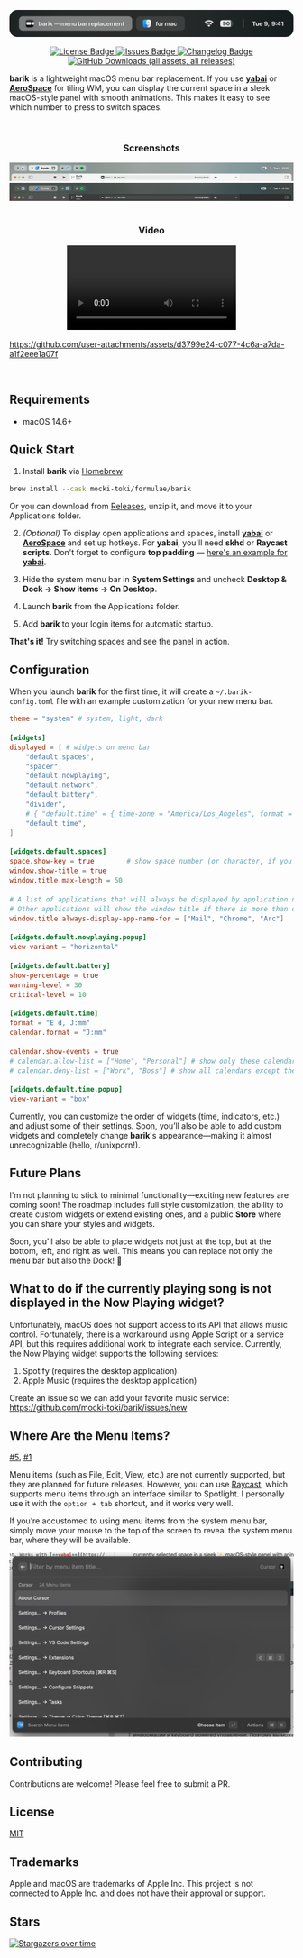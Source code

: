 <p align="center" dir="auto">
  <img src="resources/header-image.png" alt="Barik"">
  <p align="center" dir="auto">
    <a href="LICENSE">
      <img alt="License Badge" src="https://img.shields.io/github/license/mocki-toki/barik.svg?color=green" style="max-width: 100%;">
    </a>
    <a href="https://github.com/mocki-toki/barik/issues">
      <img alt="Issues Badge" src="https://img.shields.io/github/issues/mocki-toki/barik.svg?color=green" style="max-width: 100%;">
    </a>
    <a href="CHANGELOG.md">
      <img alt="Changelog Badge" src="https://img.shields.io/badge/view-changelog-green.svg" style="max-width: 100%;">
    </a>
    <a href="https://github.com/mocki-toki/barik/releases">
      <img alt="GitHub Downloads (all assets, all releases)" src="https://img.shields.io/github/downloads/mocki-toki/barik/total">
    </a>
  </p>
</p>

**barik** is a lightweight macOS menu bar replacement. If you use [**yabai**](https://github.com/koekeishiya/yabai) or [**AeroSpace**](https://github.com/nikitabobko/AeroSpace) for tiling WM, you can display the current space in a sleek macOS-style panel with smooth animations. This makes it easy to see which number to press to switch spaces.

<br>

<div align="center">
  <h3>Screenshots</h3>
  <img src="resources/preview-image-light.png" alt="Barik Light Theme">
  <img src="resources/preview-image-dark.png" alt="Barik Dark Theme">
</div>
<br>
<div align="center">
  <h3>Video</h3>
  <video src="https://github.com/user-attachments/assets/33cfd2c2-e961-4d04-8012-664db0113d4f">
</div>
    
https://github.com/user-attachments/assets/d3799e24-c077-4c6a-a7da-a1f2eee1a07f

<br>

## Requirements

- macOS 14.6+

## Quick Start

1. Install **barik** via [Homebrew](https://brew.sh/)

```sh
brew install --cask mocki-toki/formulae/barik
```

Or you can download from [Releases](https://github.com/mocki-toki/barik/releases), unzip it, and move it to your Applications folder.

2. _(Optional)_ To display open applications and spaces, install [**yabai**](https://github.com/koekeishiya/yabai) or [**AeroSpace**](https://github.com/nikitabobko/AeroSpace) and set up hotkeys. For **yabai**, you'll need **skhd** or **Raycast scripts**. Don't forget to configure **top padding** — [here's an example for **yabai**](https://github.com/mocki-toki/barik/blob/main/example/.yabairc).

3. Hide the system menu bar in **System Settings** and uncheck **Desktop & Dock → Show items → On Desktop**.

4. Launch **barik** from the Applications folder.

5. Add **barik** to your login items for automatic startup.

**That's it!** Try switching spaces and see the panel in action.

## Configuration

When you launch **barik** for the first time, it will create a `~/.barik-config.toml` file with an example customization for your new menu bar.

```toml
theme = "system" # system, light, dark

[widgets]
displayed = [ # widgets on menu bar
    "default.spaces",
    "spacer",
    "default.nowplaying",
    "default.network",
    "default.battery",
    "divider",
    # { "default.time" = { time-zone = "America/Los_Angeles", format = "E d, hh:mm" } },
    "default.time",
]

[widgets.default.spaces]
space.show-key = true        # show space number (or character, if you use AeroSpace)
window.show-title = true
window.title.max-length = 50

# A list of applications that will always be displayed by application name.
# Other applications will show the window title if there is more than one window.
window.title.always-display-app-name-for = ["Mail", "Chrome", "Arc"]

[widgets.default.nowplaying.popup]
view-variant = "horizontal"

[widgets.default.battery]
show-percentage = true
warning-level = 30
critical-level = 10

[widgets.default.time]
format = "E d, J:mm"
calendar.format = "J:mm"

calendar.show-events = true
# calendar.allow-list = ["Home", "Personal"] # show only these calendars
# calendar.deny-list = ["Work", "Boss"] # show all calendars except these

[widgets.default.time.popup]
view-variant = "box"
```

Currently, you can customize the order of widgets (time, indicators, etc.) and adjust some of their settings. Soon, you’ll also be able to add custom widgets and completely change **barik**'s appearance—making it almost unrecognizable (hello, r/unixporn!).

## Future Plans

I'm not planning to stick to minimal functionality—exciting new features are coming soon! The roadmap includes full style customization, the ability to create custom widgets or extend existing ones, and a public **Store** where you can share your styles and widgets.

Soon, you'll also be able to place widgets not just at the top, but at the bottom, left, and right as well. This means you can replace not only the menu bar but also the Dock! 🚀

## What to do if the currently playing song is not displayed in the Now Playing widget?

Unfortunately, macOS does not support access to its API that allows music control. Fortunately, there is a workaround using Apple Script or a service API, but this requires additional work to integrate each service. Currently, the Now Playing widget supports the following services:
1.	Spotify (requires the desktop application)
2.	Apple Music (requires the desktop application)

Create an issue so we can add your favorite music service: https://github.com/mocki-toki/barik/issues/new

## Where Are the Menu Items?

[#5](https://github.com/mocki-toki/barik/issues/5), [#1](https://github.com/mocki-toki/barik/issues/1)

Menu items (such as File, Edit, View, etc.) are not currently supported, but they are planned for future releases. However, you can use [Raycast](https://www.raycast.com/), which supports menu items through an interface similar to Spotlight. I personally use it with the `option + tab` shortcut, and it works very well.

If you’re accustomed to using menu items from the system menu bar, simply move your mouse to the top of the screen to reveal the system menu bar, where they will be available.

<img src="resources/raycast-menu-items.jpeg" alt="Raycast Menu Items">

## Contributing

Contributions are welcome! Please feel free to submit a PR.

## License

[MIT](LICENSE)

## Trademarks

Apple and macOS are trademarks of Apple Inc. This project is not connected to Apple Inc. and does not have their approval or support.

## Stars

[![Stargazers over time](https://starchart.cc/mocki-toki/barik.svg?variant=adaptive)](https://starchart.cc/mocki-toki/barik)
